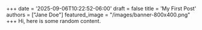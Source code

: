 +++
date = '2025-09-06T10:22:52-06:00'
draft = false
title = 'My First Post'
authors = ["Jane Doe"]
featured_image = "/images/banner-800x400.png"
+++
Hi, here is some random content.